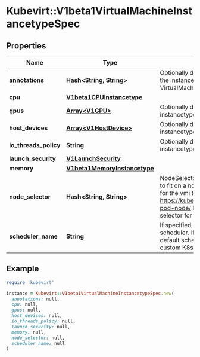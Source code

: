 # Kubevirt::V1beta1VirtualMachineInstancetypeSpec

## Properties

| Name | Type | Description | Notes |
| ---- | ---- | ----------- | ----- |
| **annotations** | **Hash&lt;String, String&gt;** | Optionally defines the required Annotations to be used by the instance type and applied to the VirtualMachineInstance | [optional] |
| **cpu** | [**V1beta1CPUInstancetype**](V1beta1CPUInstancetype.md) |  |  |
| **gpus** | [**Array&lt;V1GPU&gt;**](V1GPU.md) | Optionally defines any GPU devices associated with the instancetype. | [optional] |
| **host_devices** | [**Array&lt;V1HostDevice&gt;**](V1HostDevice.md) | Optionally defines any HostDevices associated with the instancetype. | [optional] |
| **io_threads_policy** | **String** | Optionally defines the IOThreadsPolicy to be used by the instancetype. | [optional] |
| **launch_security** | [**V1LaunchSecurity**](V1LaunchSecurity.md) |  | [optional] |
| **memory** | [**V1beta1MemoryInstancetype**](V1beta1MemoryInstancetype.md) |  |  |
| **node_selector** | **Hash&lt;String, String&gt;** | NodeSelector is a selector which must be true for the vmi to fit on a node. Selector which must match a node&#39;s labels for the vmi to be scheduled on that node. More info: https://kubernetes.io/docs/concepts/configuration/assign-pod-node/  NodeSelector is the name of the custom node selector for the instancetype. | [optional] |
| **scheduler_name** | **String** | If specified, the VMI will be dispatched by specified scheduler. If not specified, the VMI will be dispatched by default scheduler.  SchedulerName is the name of the custom K8s scheduler for the instancetype. | [optional] |

## Example

```ruby
require 'kubevirt'

instance = Kubevirt::V1beta1VirtualMachineInstancetypeSpec.new(
  annotations: null,
  cpu: null,
  gpus: null,
  host_devices: null,
  io_threads_policy: null,
  launch_security: null,
  memory: null,
  node_selector: null,
  scheduler_name: null
)
```

